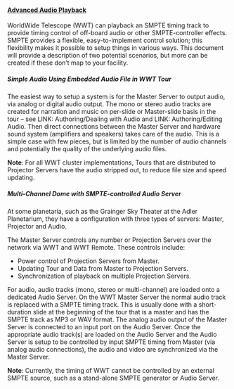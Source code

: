 #### [Advanced Audio Playback](#AdvancedAudioPlayback)

WorldWide Telescope (WWT) can playback an SMPTE timing track to provide timing control of off-board audio or other SMPTE-controller effects. SMPTE provides a flexible, easy-to-implement control solution; this flexibility makes it possible to setup things in various ways. This document will provide a description of two potential scenarios, but more can be created if these don’t map to your facility.

##### Simple Audio Using Embedded Audio File in WWT Tour

The easiest way to setup a system is for the Master Server to output audio, via analog or digital audio output. The mono or stereo audio tracks are created for narration and music on per-slide or Master-slide basis in the tour – see LINK: Authoring/Dealing with Audio and LINK: Authoring/Editing Audio. Then direct connections between the Master Server and hardware sound system (amplifiers and speakers) takes care of the audio. This is a simple case with few pieces, but is limited by the number of audio channels and potentially the quality of the underlying audio files.

**Note**: For all WWT cluster implementations, Tours that are distributed to Projector Servers have the audio stripped out, to reduce file size and speed updating.

##### Multi-Channel Dome with SMPTE-controlled Audio Server

At some planetaria, such as the Grainger Sky Theater at the Adler Planetarium, they have a configuration with three types of servers: Master, Projector and Audio.

The Master Server controls any number or Projection Servers over the network via WWT and WWT Remote. These controls include:

*   Power control of Projection Servers from Master.
*   Updating Tour and Data from Master to Projection Servers.
*   Synchronization of playback on multiple Projection Servers.

For audio, audio tracks (mono, stereo or multi-channel) are loaded onto a dedicated Audio Server. On the WWT Master Server the normal audio track is replaced with a SMPTE timing track. This is usually done with a short-duration slide at the beginning of the tour that is a master and has the SMPTE track as MP3 or WAV format. The analog audio output of the Master Server is connected to an input port on the Audio Server. Once the appropriate audio track(s) are loaded on the Audio Server and the Audio Server is setup to be controlled by input SMPTE timing from Master (via analog audio connections), the audio and video are synchronized via the Master Server.

**Note**: Currently, the timing of WWT cannot be controlled by an external SMPTE source, such as a stand-alone SMPTE generator or Audio Server.
